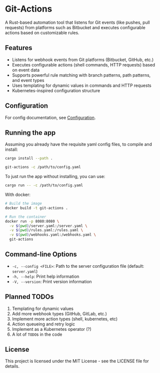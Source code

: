 # Git-Actions

A Rust-based automation tool that listens for Git events (like pushes, pull requests) from platforms such as Bitbucket
and executes configurable actions based on customizable rules.

## Features

- Listens for webhook events from Git platforms (Bitbucket, GitHub, etc.)
- Executes configurable actions (shell commands, HTTP requests) based on event data
- Supports powerful rule matching with branch patterns, path patterns, and event types
- Uses templating for dynamic values in commands and HTTP requests
- Kubernetes-inspired configuration structure

## Configuration

For config documentation, see [Configuration](docs/schema/README.md).

## Running the app

Assuming you already have the requisite yaml config files, to compile and install:

```bash
cargo install --path .

git-actions -c /path/to/config.yaml
```

To just run the app without installing, you can use:

```bash
cargo run -- -c /path/to/config.yaml
```

With docker:

```bash
# Build the image
docker build -t git-actions .

# Run the container
docker run -p 8080:8080 \
  -v $(pwd)/server.yaml:/server.yaml \
  -v $(pwd)/rules.yaml:/rules.yaml \
  -v $(pwd)/webhooks.yaml:/webhooks.yaml \
  git-actions
```

## Command-line Options

- `-c, --config <FILE>`: Path to the server configuration file (default: `server.yaml`)
- `-h, --help`: Print help information
- `-V, --version`: Print version information

## Planned TODOs

1. Templating for dynamic values
2. Add more webhook types (GitHub, GitLab, etc.)
3. Implement more action types (shell, kubernetes, etc)
4. Action queueing and retry logic
5. Implement as a Kubernetes operator (?)
6. A lot of `TODO`s in the code

## License

This project is licensed under the MIT License - see the LICENSE file for details.
